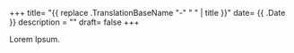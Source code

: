 +++
title= "{{ replace .TranslationBaseName "-" " " | title }}"
date= {{ .Date }}
description = ""
draft= false
+++

Lorem Ipsum.
